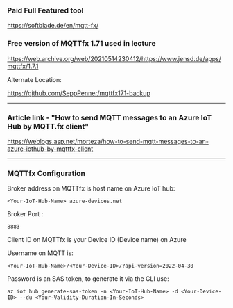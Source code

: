 ### Paid Full Featured tool

https://softblade.de/en/mqtt-fx/

### Free version of MQTTfx 1.71 used in lecture 

https://web.archive.org/web/20210514230412/https://www.jensd.de/apps/mqttfx/1.7.1

Alternate Location:

https://github.com/SeppPenner/mqttfx171-backup

---

### Article link -  "How to send MQTT messages to an Azure IoT Hub by MQTT.fx client"

https://weblogs.asp.net/morteza/how-to-send-mqtt-messages-to-an-azure-iothub-by-mqttfx-client

---

### MQTTfx Configuration

Broker address on MQTTfx is host name on Azure IoT hub:
```
<Your-IoT-Hub-Name> azure-devices.net
```

Broker Port :
```
8883
```

Client ID on MQTTfx is your Device ID (Device name) on Azure

Username on MQTT is:
```
<Your-IoT-Hub-Name>/<Your-Device-ID>/?api-version=2022-04-30
```

Password is an SAS token, to generate it via the CLI use:
```
az iot hub generate-sas-token -n <Your-IoT-Hub-Name> -d <Your-Device-ID> --du <Your-Validity-Duration-In-Seconds>
```




